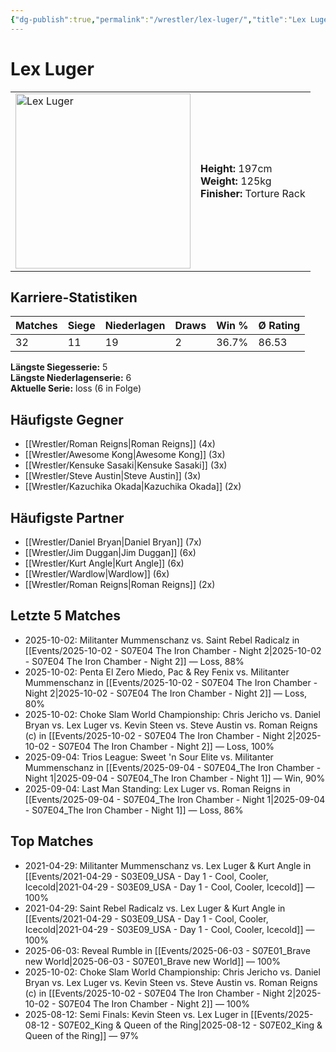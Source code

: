 ```yaml
---
{"dg-publish":true,"permalink":"/wrestler/lex-luger/","title":"Lex Luger","tags":["wrestler"],"noteIcon":""}
---
```



# Lex Luger

<table>
        <tr>
        <td><img src="https://github.com/CptSpaulding1980/choke-slam-wrestling/releases/download/images/Lex_Luger.png" width="280" alt="Lex Luger"></td>
        <td>
        <b>Height:</b> 197cm<br>
        <b>Weight:</b> 125kg<br>
        <b>Finisher:</b> Torture Rack<br>
        </td>
        </tr>
        </table>
        

## Karriere-Statistiken

| Matches | Siege | Niederlagen | Draws | Win % | Ø Rating |
|---------|-------|-------------|-------|-------|-----------|
| 32 | 11 | 19 | 2 | 36.7% | 86.53 |

**Längste Siegesserie:** 5<br>**Längste Niederlagenserie:** 6<br>**Aktuelle Serie:** loss (6 in Folge)


## Häufigste Gegner
- [[Wrestler/Roman Reigns\|Roman Reigns]] (4x)
- [[Wrestler/Awesome Kong\|Awesome Kong]] (3x)
- [[Wrestler/Kensuke Sasaki\|Kensuke Sasaki]] (3x)
- [[Wrestler/Steve Austin\|Steve Austin]] (3x)
- [[Wrestler/Kazuchika Okada\|Kazuchika Okada]] (2x)

## Häufigste Partner
- [[Wrestler/Daniel Bryan\|Daniel Bryan]] (7x)
- [[Wrestler/Jim Duggan\|Jim Duggan]] (6x)
- [[Wrestler/Kurt Angle\|Kurt Angle]] (6x)
- [[Wrestler/Wardlow\|Wardlow]] (6x)
- [[Wrestler/Roman Reigns\|Roman Reigns]] (2x)

## Letzte 5 Matches
- 2025-10-02: Militanter Mummenschanz vs. Saint Rebel Radicalz in [[Events/2025-10-02 - S07E04 The Iron Chamber - Night 2\|2025-10-02 - S07E04 The Iron Chamber - Night 2]] — Loss, 88%
- 2025-10-02: Penta El Zero Miedo, Pac & Rey Fenix vs. Militanter Mummenschanz in [[Events/2025-10-02 - S07E04 The Iron Chamber - Night 2\|2025-10-02 - S07E04 The Iron Chamber - Night 2]] — Loss, 80%
- 2025-10-02: Choke Slam World Championship: Chris Jericho vs. Daniel Bryan vs. Lex Luger vs. Kevin Steen vs. Steve Austin vs.  Roman Reigns (c) in [[Events/2025-10-02 - S07E04 The Iron Chamber - Night 2\|2025-10-02 - S07E04 The Iron Chamber - Night 2]] — Loss, 100%
- 2025-09-04: Trios League: Sweet 'n Sour Elite vs. Militanter Mummenschanz in [[Events/2025-09-04 - S07E04_The Iron Chamber - Night 1\|2025-09-04 - S07E04_The Iron Chamber - Night 1]] — Win, 90%
- 2025-09-04: Last Man Standing: Lex Luger vs. Roman Reigns in [[Events/2025-09-04 - S07E04_The Iron Chamber - Night 1\|2025-09-04 - S07E04_The Iron Chamber - Night 1]] — Loss, 86%

## Top Matches
- 2021-04-29: Militanter Mummenschanz vs. Lex Luger & Kurt Angle in [[Events/2021-04-29 - S03E09_USA - Day 1 - Cool, Cooler, Icecold\|2021-04-29 - S03E09_USA - Day 1 - Cool, Cooler, Icecold]] — 100%
- 2021-04-29: Saint Rebel Radicalz vs. Lex Luger & Kurt Angle in [[Events/2021-04-29 - S03E09_USA - Day 1 - Cool, Cooler, Icecold\|2021-04-29 - S03E09_USA - Day 1 - Cool, Cooler, Icecold]] — 100%
- 2025-06-03: Reveal Rumble in [[Events/2025-06-03 - S07E01_Brave new World\|2025-06-03 - S07E01_Brave new World]] — 100%
- 2025-10-02: Choke Slam World Championship: Chris Jericho vs. Daniel Bryan vs. Lex Luger vs. Kevin Steen vs. Steve Austin vs.  Roman Reigns (c) in [[Events/2025-10-02 - S07E04 The Iron Chamber - Night 2\|2025-10-02 - S07E04 The Iron Chamber - Night 2]] — 100%
- 2025-08-12: Semi Finals: Kevin Steen vs. Lex Luger in [[Events/2025-08-12 - S07E02_King & Queen of the Ring\|2025-08-12 - S07E02_King & Queen of the Ring]] — 97%
